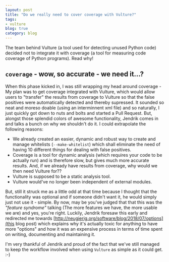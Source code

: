 ```yaml
---
layout: post
title: "Do we really need to cover coverage with Vulture?"
tags:
- vulture
blog: true
category: blog
---
```


The team behind Vulture (a tool used for detecting unused Python code) decided
not to integrate it with coverage (a tool for measuring code coverage of Python
programs). Read why!

<!--more-->

## `coverage` - wow, so accurate - we need it...?

When this phase kicked in, I was still wrapping my head around coverage - My
plan was to get coverage integrated with Vulture, which would allow users to
"transfer" the results from coverage to Vulture so that the false positives were
automatically detected and thereby supressed. It sounded so neat and moreso
doable (using an interminnent xml file) and so naturally, I just quickly got
down to nuts and bolts and started a Pull Request. But, alongst those splendid
colors of awesome functionality, Jendrik comes in and talks a bunch on why we
shouldn't do it. I could extrapolate the following reasons:
* We already created an easier, dynamic and robust way to create and manage
  whitelists (`--make-whitelist`) which shall eliminate the need of having 10
  different things for dealing with false positives.
* Coverage is a tool for dynamic analysis (which requires your code to be
  actually run) and is therefore slow, but gives much more accurate results.
  And, if we already have results from coverage, why would we then need Vulture
  for??
* Vulture is supposed to be a static analysis tool.
* Vulture would've no longer been independent of external modules.

But, still it struck me as a little odd at that time because I thought that the
functionality was optional and if someone didn't want it, he would simply just
not use it - simple. By now, may be you've judged that that this was the
_"feature syndrome"_ talking (The more features we have, the more usable we are)
and yes, you're right. Luckily, Jendrik foresaw this early and redirected me
towards [http://neugierig.org/software/blog/2018/07/options](this blog post)
which explains why it's actually toxic for anything to have more "options" and
how it was an expensive process in terms of time spent on writing, documenting
and maintaining it.

I'm very thankful of Jendrik and proud of the fact that we've still managed to
keep the workflow involved when using `Vulture` as simple as it could get. :-)
